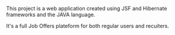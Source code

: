 This project is a web application created using JSF and Hibernate frameworks and the JAVA language.

It's a full Job Offers plateform for both regular users and recuiters.
